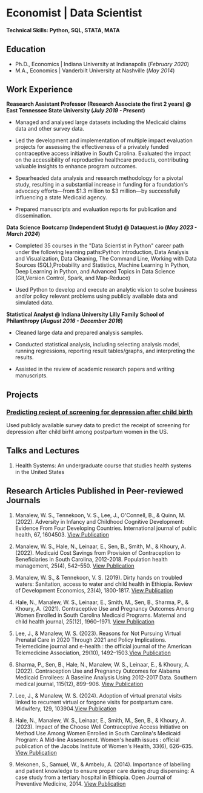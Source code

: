 # Economist | Data Scientist 

#### Technical Skills: Python, SQL, STATA, MATA

## Education
- Ph.D., Economics | Indiana University at Indianapolis (_February 2020_)								       		
- M.A., Economics	| Vanderbilt University at Nashville (_May 2014_)	 			        		


## Work Experience
**Reasearch Assistant Professor (Research Associate the first 2 years) @ East Tennessee State University (_July 2019 - Present_)** 

- Managed and analysed large datasets including the Medicaid claims data and other survey data.
  
- Led the development and implementation of multiple impact evaluation projects for assessing the effectiveness of a privately funded contraceptive access initiative in South Carolina. Evaluated the impact on the accessibility of reproductive healthcare products, contributing valuable insights to enhance program outcomes.
  
- Spearheaded data analysis and research methodology for a pivotal study, resulting in a substantial increase in funding for a foundation's advocacy efforts—from $1.3 million to $3 million—by successfully influencing a state Medicaid agency.
  
- Prepared manuscripts and evaluation reports for publication and dissemination.
  
**Data Science Bootcamp (Independent Study) @ Dataquest.io (_May 2023 - March 2024_)**

-	Completed 35 courses in the "Data Scientist in Python" career path under the following learning paths:Python Introduction, Data Analysis and Visualization, Data Cleaning, The Command Line, Working with Data Sources (SQL),Probability and Statistics, Machine Learning In Python, Deep Learning in Python, and Advanced Topics in Data Science (Git,Version Control, Spark, and Map-Reduce)
 	
- Used Python to develop and execute an analytic vision to solve business and/or policy relevant problems using publicly available data and simulated data.

**Statistical Analyst @ Indiana University Lilly Family School of Philanthropy (_August 2016 - December 2016_)** 

- Cleaned large data and prepared analysis samples.
  
- Conducted statistical analysis, including selecting analysis model, running regressions, reporting result tables/graphs, and interpreting the results.
  
- Assisted in the review of academic research papers and writing manuscripts. 

## Projects
### [Predicting reciept of screening for depression after child birth](https://www.etsu.edu/cph/hsmp/faculty-staff/manalew_w.php) 

Used publicly available survey data to predict the receipt of screening for depression after child birht among postpartum women in the US. 


## Talks and Lectures
1. Health Systems: An undergraduate course that studies health systems in the United States


## Research Articles Published in Peer-reviewed Journals
1. Manalew, W. S., Tennekoon, V. S., Lee, J., O'Connell, B., & Quinn, M. (2022). Adversity in Infancy and Childhood Cognitive Development: Evidence From Four Developing Countries. International journal of public health, 67, 1604503. [View Publication](https://doi.org/10.3389/ijph.2022.1604503) 

3. Manalew, W. S., Hale, N., Leinaar, E., Sen, B., Smith, M., & Khoury, A. (2022). Medicaid Cost Savings from Provision of Contraception to Beneficiaries in South Carolina, 2012-2018. Population health management, 25(4), 542–550. [View Publication](https://doi.org/10.1089/pop.2021.0392)

4. Manalew, W. S., & Tennekoon, V. S. (2019). Dirty hands on troubled waters: Sanitation, access to water and child health in Ethiopia. Review of Development Economics, 23(4), 1800-1817. [View Publication](https://doi.org/10.1111/rode.12604) 
   
5. Hale, N., Manalew, W. S., Leinaar, E., Smith, M., Sen, B., Sharma, P., & Khoury, A. (2021). Contraceptive Use and Pregnancy Outcomes Among Women Enrolled in South Carolina Medicaid Programs. Maternal and child health journal, 25(12), 1960–1971. [View Publication](https://doi.org/10.1007/s10995-021-03260-x)
   
6. Lee, J., & Manalew, W. S. (2023). Reasons for Not Pursuing Virtual Prenatal Care in 2020 Through 2021 and Policy Implications. Telemedicine journal and e-health : the official journal of the American Telemedicine Association, 29(10), 1492–1503.[View Publication](https://doi.org/10.1089/tmj.2022.0492)
   
7. Sharma, P., Sen, B., Hale, N., Manalew, W. S., Leinaar, E., & Khoury, A. (2022). Contraception Use and Pregnancy Outcomes for Alabama Medicaid Enrollees: A Baseline Analysis Using 2012-2017 Data. Southern medical journal, 115(12), 899–906. [View Publication](https://doi.org/10.14423/SMJ.0000000000001482)
   
8. Lee, J., & Manalew, W. S. (2024). Adoption of virtual prenatal visits linked to recurrent virtual or forgone visits for postpartum care. Midwifery, 129, 103904.[View Publication](https://doi.org/10.1016/j.midw.2023.103904)
   
9. Hale, N., Manalew, W. S., Leinaar, E., Smith, M., Sen, B., & Khoury, A. (2023). Impact of the Choose Well Contraceptive Access Initiative on Method Use Among Women Enrolled in South Carolina's Medicaid Program: A Mid-line Assessment. Women's health issues : official publication of the Jacobs Institute of Women's Health, 33(6), 626–635. [View Publication](https://doi.org/10.1016/j.whi.2023.07.003)
   
10. Mekonen, S., Samuel, W., & Ambelu, A. (2014). Importance of labelling and patient knowledge to ensure proper care during drug dispensing: A case study from a tertiary hospital in Ethiopia. Open Journal of Preventive Medicine, 2014. [View Publication](https://www.scirp.org/html/1-1340202_41723.htm)
